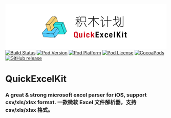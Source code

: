 ![logo](logo.png)
[![Build Status](http://img.shields.io/travis/pcjbird/QuickExcelKit/master.svg?style=flat)](https://travis-ci.org/pcjbird/QuickExcelKit)
[![Pod Version](http://img.shields.io/cocoapods/v/QuickExcelKit.svg?style=flat)](http://cocoadocs.org/docsets/QuickExcelKit/)
[![Pod Platform](http://img.shields.io/cocoapods/p/QuickExcelKit.svg?style=flat)](http://cocoadocs.org/docsets/QuickExcelKit/)
[![Pod License](http://img.shields.io/cocoapods/l/QuickExcelKit.svg?style=flat)](https://www.apache.org/licenses/LICENSE-2.0.html)
[![CocoaPods](https://img.shields.io/cocoapods/at/QuickExcelKit.svg)](https://github.com/pcjbird/QuickExcelKit)
[![GitHub release](https://img.shields.io/github/release/pcjbird/QuickExcelKit.svg)](https://github.com/pcjbird/QuickExcelKit/releases)

# QuickExcelKit
### A great & strong microsoft excel parser for iOS, support csv/xls/xlsx format. 一款微软 Excel 文件解析器，支持 csv/xls/xlsx 格式。
